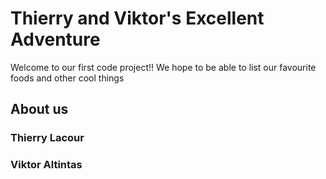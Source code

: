 # Thierry and Viktor's Excellent Adventure

Welcome to our first code project!! We hope to be able to list our favourite foods and other cool things

## About us

### Thierry Lacour


### Viktor Altintas

